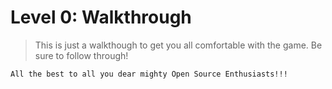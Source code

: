# Level 0: Walkthrough

>This is just a walkthough to get you all comfortable with the game.
>Be sure to follow through!


`All the best to all you dear mighty Open Source Enthusiasts!!!`
